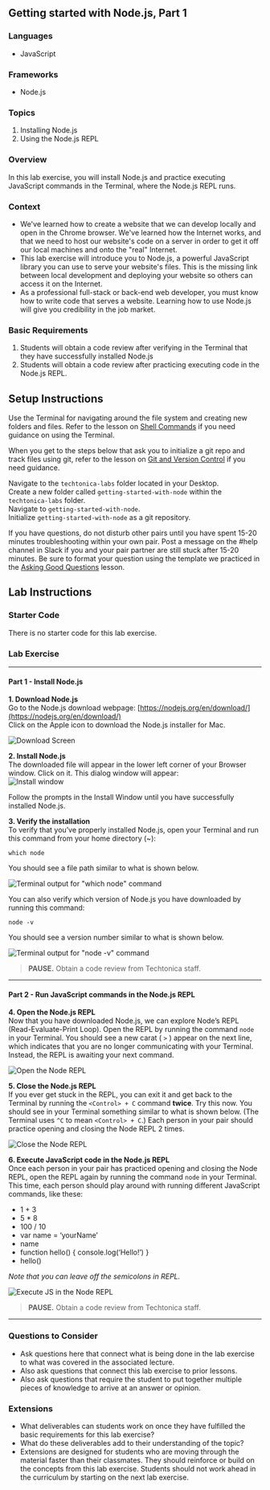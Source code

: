 ## Getting started with Node.js, Part 1

### Languages
- JavaScript

### Frameworks
- Node.js

### Topics
1. Installing Node.js
2. Using the Node.js REPL

### Overview
In this lab exercise, you will install Node.js and practice executing JavaScript commands in the Terminal, where the Node.js REPL runs.

### Context
- We've learned how to create a website that we can develop locally and open in the Chrome browser. We've learned how the Internet works, and that we need to host our website's code on a server in order to get it off our local machines and onto the "real" Internet.
- This lab exercise will introduce you to Node.js, a powerful JavaScript library you can use to serve your website's files. This is the missing link between local development and deploying your website so others can access it on the Internet.
- As a professional full-stack or back-end web developer, you must know how to write code that serves a website. Learning how to use Node.js will give you credibility in the job market.

### Basic Requirements
1. Students will obtain a code review after verifying in the Terminal that they have successfully installed Node.js
2. Students will obtain a code review after practicing executing code in the Node.js REPL.

## Setup Instructions
Use the Terminal for navigating around the file system and creating new folders and files. Refer to the lesson on [Shell Commands](https://docs.google.com/presentation/d/1LuOLcpSAtNQlbULx9nWgXJNhgWQlfQ4nzLWQ0DuuPQk/edit?usp=sharing) if you need guidance on using the Terminal.

When you get to the steps below that ask you to initialize a git repo and track files using git, refer to the lesson on [Git and Version Control](https://docs.google.com/presentation/d/1znMOomkIkAkFKIz2e6t5tLpyzObKqOwfd90fsixSiec/edit?usp=sharing) if you need guidance.

Navigate to the `techtonica-labs` folder located in your Desktop.  
Create a new folder called `getting-started-with-node` within the `techtonica-labs` folder.  
Navigate to `getting-started-with-node`.  
Initialize `getting-started-with-node` as a git repository.  

If you have questions, do not disturb other pairs until you have spent 15-20 minutes troubleshooting within your own pair. Post a message on the #help channel in Slack if you and your pair partner are still stuck after 15-20 minutes. Be sure to format your question using the template we practiced in the [Asking Good Questions](https://docs.google.com/presentation/d/1O45nkq2bZX4ZDenmmA1lJ3iTvI80RXiPuOX2w__6Ykw/edit?usp=sharing) lesson.

## Lab Instructions

### Starter Code
There is no starter code for this lab exercise.

### Lab Exercise

-----

#### Part 1 - Install Node.js

**1. Download Node.js**  
Go to the Node.js download webpage: [https://nodejs.org/en/download/](https://nodejs.org/en/download/)  
Click on the Apple icon to download the Node.js installer for Mac.  

![Download Screen](/node/images/download-screen.jpg?raw=true)  

**2. Install Node.js**  
The downloaded file will appear in the lower left corner of your Browser window. Click on it. This dialog window will appear:  
![Install window](/node/images/install-window.jpg?raw=true)  

Follow the prompts in the Install Window until you have successfully installed Node.js.  

**3. Verify the installation**    
To verify that you’ve properly installed Node.js, open your Terminal and run this command from your home directory (~):  

`which node`  

You should see a file path similar to what is shown below.

![Terminal output for "which node" command](/node/images/which-node.jpg?raw=true)  

You can also verify which version of Node.js you have downloaded by running this command:  

`node -v`  

You should see a version number similar to what is shown below.  

![Terminal output for "node -v" command](/node/images/node-v.jpg?raw=true)  

> **PAUSE.** Obtain a code review from Techtonica staff.

-----

#### Part 2 - Run JavaScript commands in the Node.js REPL

**4. Open the Node.js REPL**  
Now that you have downloaded Node.js, we can explore Node’s REPL (Read-Evaluate-Print Loop). Open the REPL by running the command `node` in your Terminal. You should see a new carat ( `>` ) appear on the next line, which indicates that you are no longer communicating with your Terminal. Instead, the REPL is awaiting your next command.  

![Open the Node REPL](/node/images/node.jpg?raw=true)

**5. Close the Node.js REPL**  
If you ever get stuck in the REPL, you can exit it and get back to the Terminal by running the `<Control> + C` command **twice**. Try this now. You should see in your Terminal something similar to what is shown below. (The Terminal uses `^C` to mean `<Control> + C`.) Each person in your pair should practice opening and closing the Node REPL 2 times.  

![Close the Node REPL](/node/images/control-c.jpg?raw=true)

**6. Execute JavaScript code in the Node.js REPL**  
Once each person in your pair has practiced opening and closing the Node REPL, open the REPL again by running the command `node` in your Terminal. This time, each person should play around with running different JavaScript commands, like these:  

- 1 + 3
- 5 * 8
- 100 / 10
- var name = ‘yourName’
- name
- function hello() { console.log(‘Hello!’) }
- hello()

*Note that you can leave off the semicolons in REPL.*

![Execute JS in the Node REPL](/node/images/node-repl.jpg?raw=true)

> **PAUSE.** Obtain a code review from Techtonica staff.

-----

### Questions to Consider
- Ask questions here that connect what is being done in the lab exercise to what was covered in the associated lecture.
- Also ask questions that connect this lab exercise to prior lessons.
- Also ask questions that require the student to put together multiple pieces of knowledge to arrive at an answer or opinion.

### Extensions
- What deliverables can students work on once they have fulfilled the basic requirements for this lab exercise? 
- What do these deliverables add to their understanding of the topic?
- Extensions are designed for students who are moving through the material faster than their classmates. They should reinforce or build on the concepts from this lab exercise. Students should not work ahead in the curriculum by starting on the next lab exercise.
